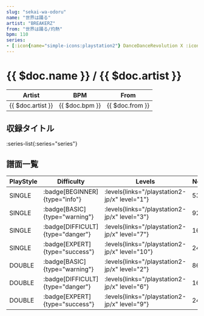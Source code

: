 ```yaml
---
slug: "sekai-wa-odoru"
name: "世界は踊る"
artist: "BREAKERZ"
from: "世界は踊る/灼熱"
bpm: 110
series:
- [:icon{name="simple-icons:playstation2"} DanceDanceRevolution X :icon{name="flag:jp-4x3"}](/playstation2-jp/x)
---
```


# {{ $doc.name }} / {{ $doc.artist }}

|Artist|BPM|From|
|------|---|----|
|{{ $doc.artist }}|{{ $doc.bpm }}|{{ $doc.from }}|

## 収録タイトル

:series-list{:series="series"}

## 譜面一覧

|PlayStyle|Difficulty|Levels|Notes|Movie|
|---------|----------|------|-----|-----|
|SINGLE| :badge[BEGINNER]{type="info"}| :levels{links="/playstation2-jp/x" level="1"}|53/2||
|SINGLE| :badge[BASIC]{type="warning"}| :levels{links="/playstation2-jp/x" level="3"}|92/9||
|SINGLE| :badge[DIFFICULT]{type="danger"}| :levels{links="/playstation2-jp/x" level="7"}|164/8||
|SINGLE| :badge[EXPERT]{type="success"}| :levels{links="/playstation2-jp/x" level="10"}|240/5||
|DOUBLE| :badge[BASIC]{type="warning"}| :levels{links="/playstation2-jp/x" level="2"}|86/0||
|DOUBLE| :badge[DIFFICULT]{type="danger"}| :levels{links="/playstation2-jp/x" level="6"}|160/3||
|DOUBLE| :badge[EXPERT]{type="success"}| :levels{links="/playstation2-jp/x" level="9"}|241/6||
